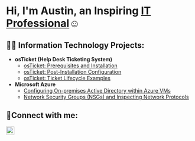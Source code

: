 <h1>Hi, I'm Austin, an Inspiring <a href="https://linkedin.com/in/austin-wendt-526832243">IT Professional</a>☺</h1>

<h2>👨‍💻 Information Technology Projects:</h2>

- <b>osTicket (Help Desk Ticketing System)</b>
  - [osTicket: Prerequisites and Installation](https://github.com/atwent-IT/osticket-prereqs)
  - [osTicket: Post-Installation Configuration](https://github.com/atwent-IT/post-install-config)
  - [osTicket: Ticket Lifecycle Examples](https://github.com/atwent-IT/ticket-lifecycle)
- <b>Microsoft Azure</b>
  - [Configuring On-premises Active Directory within Azure VMs](https://github.com/atwent-IT/configure-ad)
  - [Network Security Groups (NSGs) and Inspecting Network Protocols](https://github.com/atwent-IT/azure-network-protocols)

<h2>🤳Connect with me:</h2>

[<img align="left" alt="LinkedIn | LinkedIn" width="22px" src="https://cdn.jsdelivr.net/npm/simple-icons@v3/icons/linkedin.svg" />][linkedin]

[linkedin]: https://linkedin.com/in/austin-wendt-526832243

